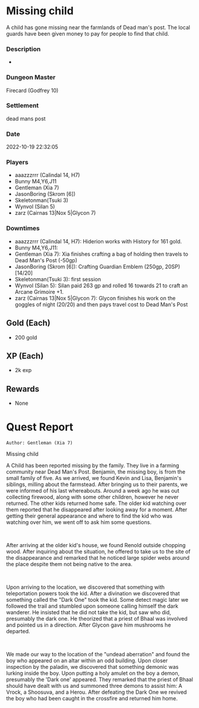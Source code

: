 # Missing child
A child has gone missing near the farmlands of Dead man's post. The local guards have been given money to pay for people to find that child.
### Description
-
### Dungeon Master
Firecard (Godfrey 10)
### Settlement
dead mans post
### Date
2022-10-19 22:32:05
### Players
* aaazzzrrr (Calindal 14, H7)
* Bunny M4,Y6,J11
* Gentleman (Xia 7)
* JasonBoring (Skrom [6])
* Skeletonman(Tsuki 3)
* Wynvol (Silan 5)
* zarz (Cairnas 13|Nox 5|Glycon 7)
### Downtimes
* aaazzzrrr (Calindal 14, H7): Hiderion works with History for 161 gold.
* Bunny M4,Y6,J11: 
* Gentleman (Xia 7): Xia finishes crafting a bag of holding then travels to Dead Man's Post (-50gp)
* JasonBoring (Skrom [6]): Crafting Guardian Emblem (250gp, 20SP) [14/20]
* Skeletonman(Tsuki 3): first session
* Wynvol (Silan 5): Silan paid 263 gp and rolled 16 towards 21 to craft an Arcane Grimoire +1.
* zarz (Cairnas 13|Nox 5|Glycon 7): Glycon finishes his work on the goggles of night (20/20) and then pays travel cost to Dead Man's Post
## Gold (Each)
* 200 gold
## XP (Each)
* 2k exp
## Rewards
* None
# Quest Report
`Author: Gentleman (Xia 7)`


Missing child

A Child has been reported missing by the  family. They live in a farming community near Dead Man's Post. Benjamin, the missing boy, is from the small family of five. As we arrived, we found Kevin and Lisa, Benjamin's siblings, milling about the farmstead. After bringing us to their parents, we were informed of his last whereabouts. Around a week ago he was out collecting firewood, along with some other children, however he never returned. The other kids returned home safe. The older kid watching over them reported that he disappeared after looking away for a moment. After getting their general appearance and where to find the kid who was watching over him, we went off to ask him some questions. 

&nbsp;

After arriving at the older kid's house, we found Renold outside chopping wood. After inquiring about the situation, he offered to take us to the site of the disappearance and remarked that he noticed large spider webs around the place despite them not being native to the area.

&nbsp;

Upon arriving to the location, we discovered that something with teleportation powers took the kid. After a divination we discovered that something called the "Dark One" took the kid. Some detect magic later we followed the trail and stumbled upon someone calling himself the dark wanderer. He insisted that he did not take the kid, but saw who did, presumably the dark one. He theorized that a priest of Bhaal was involved and pointed us in a direction. After Glycon gave him mushrooms he departed.

&nbsp;

We made our way to the location of the "undead aberration" and found the boy who appeared on an altar within an odd building. Upon closer inspection by the paladin, we discovered that something demonic was lurking inside the boy. Upon putting a holy amulet on the boy a demon, presumably the 'Dark one' appeared. They remarked that the priest of Bhaal should have dealt with us and summoned three demons to assist him: A Vrock, a Shoosuva, and a Herou. After defeating the Dark One we revived the boy who had been caught in the crossfire and returned him home.